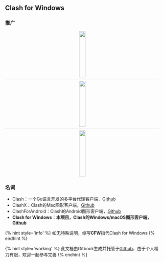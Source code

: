## Clash for Windows


### 推广

<!-- [![](https://api.crhnode.top/banner.png)]() -->
<div style="display: flex; width: 100%; flex-direction: column; align-items: center;">
    <a href="https://aaex.uk/cart.php?language=chinese" style="height: 150px">
        <img src="https://api.crhnode.top/banner.png" style="height: 100%; max-width: 690px;" />
    </a>
    <div style="height: 2px; width: 100%; background-color: #f1f1f1; margin: 5px 0;"></div> 
    <a href="https://sy168.site/auth/register?code=mhjF" style="height: 150px;">
        <img src="https://sy168.site/tupian/clash.jpg" style="height: 100%; max-width: 690px;" />
    </a>
    <div style="height: 2px; width: 100%; background-color: #f1f1f1; margin: 5px 0;"></div> 
    <a href="https://www.lemonproxy.link/auth/register?code=EnmQ" style="height: 150px;">
        <img src="https://www.lemonproxy.link/banner.png" style="height: 100%; max-width: 690px;" />
    </a>
    <!-- <div style="height: 2px; width: 100%; background-color: #f1f1f1; margin: 5px 0;"></div> 
    <a href="https://dns.nexthud.com/" style="height: 150px;">
        <img src="http://cfw.wan.sc.cn/cfw.png" style="height: 100%; width: 690px; max-width: 690px;" />
    </a> -->
</div>

### 名词
- Clash：一个Go语言开发的多平台代理客户端，[Github](https://github.com/Dreamacro/clash)
- ClashX：Clash的Mac图形客户端，[Github](https://github.com/yichengchen/clashX)
- ClashForAndroid：Clash的Android图形客户端，[Github](https://github.com/Kr328/ClashForAndroid)
- **Clash for Windows：本项目，Clash的Windows/macOS图形客户端，[Github](https://github.com/Fndroid/clash_for_windows_pkg)**

{% hint style='info' %}
如无特殊说明，缩写**CFW**指代Clash for Windows
{% endhint %}

{% hint style='working' %}
此文档由Gitbook生成并托管于[Github](https://github.com/Fndroid/clash-win-docs)，由于个人精力有限，欢迎一起参与完善
{% endhint %}